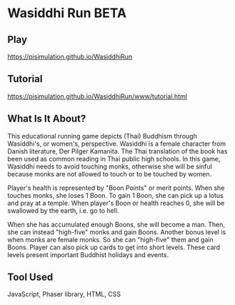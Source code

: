 # Wasiddhi Run BETA

## Play

https://pisimulation.github.io/WasiddhiRun

## Tutorial

https://pisimulation.github.io/WasiddhiRun/www/tutorial.html

## What Is It About?

This educational running game depicts (Thai) Buddhism through Wasiddhi's, or women's, perspective. Wasiddhi is a female character from Danish literature, Der Pilger Kamanita. The Thai translation of the book has been used as common reading in Thai public high schools. In this game, Wasiddhi needs to avoid touching monks, otherwise she will be sinful because monks are not allowed to touch or to be touched by women.

Player's health is represented by "Boon Points" or merit points. When she touches monks, she loses 1 Boon. To gain 1 Boon, she can pick up a lotus and pray at a temple. When player's Boon or health reaches 0, she will be swallowed by the earth, i.e. go to hell. 

When she has accumulated enough Boons, she will become a man. Then, she can instead "high-five" monks and gain Boons. Another bonus level is when monks are female monks. So she can "high-five" them and gain Boons.
Player can also pick up cards to get into short levels. These card levels present important Buddhist holidays and events. 

##  Tool Used

JavaScript, Phaser library, HTML, CSS
